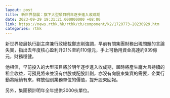 ```yaml
---
layout: post
title: 新世界發展：旗下大型項目明年逐步進入收成期
date: 2023-09-29 19:31:21.000000000 +08:00
link: https://news.rthk.hk/rthk/ch/component/k2/1720773-20230929.htm
categories: rthk
---
```


新世界發展執行副主席兼行政總裁鄭志剛強調，早前有關集團財務出現問題的言論失實，指出去年度核心盈利升21%至約110億元，手上可動用資金高達約939億元，財務穩健。

他相信，早前投入的大型項目將於明年逐步進入收成期，屆時將產生龐大且持續的租金收益，可預見將來並沒有供股或配股計劃，亦沒有向股東集資的需要，企業行動將陸續有來，釋放個別業務單位的價值，提升股東回報。

另外，集團預計明年全年提供3000伙單位。
